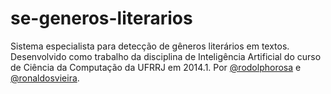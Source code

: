 # se-generos-literarios
Sistema especialista para detecção de gêneros literários em textos. Desenvolvido como trabalho da disciplina de Inteligência Artificial do curso de Ciência da Computação da UFRRJ em 2014.1. Por [@rodolphorosa](https://github.com/rodolphorosa) e [@ronaldosvieira](https://github.com/ronaldosvieira).
